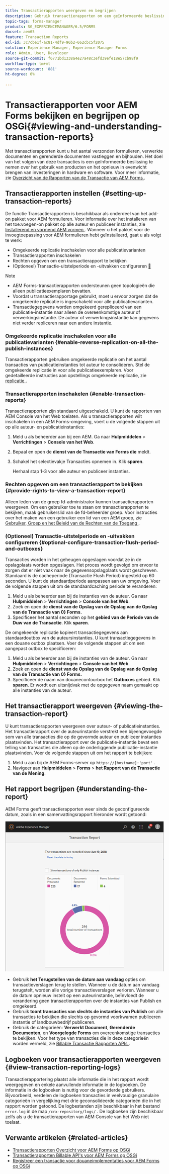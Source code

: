 ```yaml
---
title: Transactierapporten weergeven en begrijpen
description: Gebruik transactierapporten om een geïnformeerde beslissing te nemen over het gebruik van producten en het opnieuw in evenwicht brengen van investeringen in hardware en software.
topic-tags: forms-manager
products: SG_EXPERIENCEMANAGER/6.5/FORMS
docset: aem65
feature: Transaction Reports
exl-id: 3c7cbe1f-ac81-4df9-96b2-662cbc5f2075
solution: Experience Manager, Experience Manager Forms
role: Admin, User, Developer
source-git-commit: f6771bd1338a4e27a48c3efd39efe18e57cb98f9
workflow-type: tm+mt
source-wordcount: '881'
ht-degree: 0%

---
```


# Transactierapporten voor AEM Forms bekijken en begrijpen op OSGi{#viewing-and-understanding-transaction-reports}

Met transactierapporten kunt u het aantal verzonden formulieren, verwerkte documenten en gerenderde documenten vastleggen en bijhouden. Het doel van het volgen van deze transacties is een geïnformeerde beslissing te nemen over het gebruik van producten en het opnieuw in evenwicht brengen van investeringen in hardware en software. Voor meer informatie, zie [ Overzicht van de Rapporten van de Transactie van AEM Forms ](../../forms/using/transaction-reports-overview.md).

## Transactierapporten instellen  {#setting-up-transaction-reports}

De functie Transactierapporten is beschikbaar als onderdeel van het add-on pakket voor AEM formulieren. Voor informatie over het installeren van het toe:voegen-on pakket op alle auteur en publiceer instanties, zie [ Installerend en vormend AEM vormen ](/help/forms/using/installing-configuring-aem-forms-osgi.md). Wanneer u het pakket voor de invoegtoepassing voor AEM formulieren hebt geïnstalleerd, gaat u als volgt te werk:

* Omgekeerde replicatie inschakelen voor alle publicatievarianten
* Transactierapporten inschakelen
* Rechten opgeven om een transactierapport te bekijken
* (Optioneel) Transactie-uitstelperiode en -uitvakken configureren [&#128279;](/help/forms/using/installing-configuring-aem-forms-osgi.md)

>[!NOTE]
>
>* AEM Forms-transactierapporten ondersteunen geen topologieën die alleen publicatieexemplaren bevatten.
>* Voordat u transactierapportage gebruikt, moet u ervoor zorgen dat de omgekeerde replicatie is ingeschakeld voor alle publicatievarianten.
>* Transactiegegevens worden omgekeerd gerepliceerd van een publicatie-instantie naar alleen de overeenkomstige auteur of verwerkingsinstantie. De auteur of verwerkingsinstantie kan gegevens niet verder repliceren naar een andere instantie.
>

### Omgekeerde replicatie inschakelen voor alle publicatievarianten {#enable-reverse-replication-on-all-the-publish-instances}

Transactierapporten gebruiken omgekeerde replicatie om het aantal transacties van publicatieinstanties tot auteur te consolideren. Stel de omgekeerde replicatie in voor alle publicatieexemplaren. Voor gedetailleerde instructies aan opstellings omgekeerde replicatie, zie [ replicatie ](/help/sites-deploying/replication.md).

### Transactierapporten inschakelen {#enable-transaction-reports}

Transactierapporten zijn standaard uitgeschakeld. U kunt de rapporten van AEM Console van het Web toelaten. Als u transactierapporten wilt inschakelen in een AEM Forms-omgeving, voert u de volgende stappen uit op alle auteur- en publicatieinstanties:

1. Meld u als beheerder aan bij een AEM. Ga naar **Hulpmiddelen** > **Verrichtingen** > **Console van het Web**.
1. Bepaal en open de **dienst van de Transactie van Forms die** meldt.
1. Schakel het selectievakje Transacties opnemen in. Klik **sparen**.

   Herhaal stap 1-3 voor alle auteur en publiceer instanties.

### Rechten opgeven om een transactierapport te bekijken {#provide-rights-to-view-a-transaction-report}

Alleen leden van de groep fd-administrator kunnen transactierapporten weergeven. Om een gebruiker toe te staan om transactierapporten te bekijken, maak gebruikerslid van de fd-beheerder groep. Voor instructies over het maken van een gebruiker een lid van een AEM groep, zie [ Gebruiker, Groep en het Beleid van de Rechten van de Toegang ](/help/sites-administering/user-group-ac-admin.md).

### (Optioneel) Transactie-uitstelperiode en -uitvakken configureren {#optional-configure-transaction-flush-period-and-outboxes}

Transacties worden in het geheugen opgeslagen voordat ze in de opslagplaats worden opgeslagen. Het proces wordt gevolgd om ervoor te zorgen dat er niet vaak naar de gegevensopslagplaats wordt geschreven. Standaard is de cacheperiode (Transactie Flush Period) ingesteld op 60 seconden. U kunt de standaardperiode aanpassen aan uw omgeving. Voer de volgende stappen uit om de standaardcaching periode te veranderen:

1. Meld u als beheerder aan bij de instanties van de auteur. Ga naar **Hulpmiddelen** > **Verrichtingen** > **Console van het Web**.
1. Zoek en open de **dienst van de Opslag van de Opslag van de Opslag van de Transactie van 0&rbrace; Forms.**
1. Specificeer het aantal seconden op het **gebied van de Periode van de Duw van de Transactie**. Klik **sparen**.

De omgekeerde replicatie kopieert transactiegegevens aan standaardoutbox van de auteursinstanties. U kunt transactiegegevens in een douane outbox plaatsen. Voer de volgende stappen uit om een aangepast outbox te specificeren:

1. Meld u als beheerder aan bij de instanties van de auteur. Ga naar **Hulpmiddelen** > **Verrichtingen** > **Console van het Web**.
1. Zoek en open de **dienst van de Opslag van de Opslag van de Opslag van de Transactie van 0&rbrace; Forms.**
1. Specificeer de naam van douanecontourbox het **Outboxes** gebied. Klik **sparen**. Er wordt een uitsnijdvak met de opgegeven naam gemaakt op alle instanties van de auteur.

## Het transactierapport weergeven {#viewing-the-transaction-report}

U kunt transactierapporten weergeven over auteur- of publicatieinstanties. Het transactierapport over de auteurinstantie verstrekt een bijeengevoegde som van alle transacties die op de gevormde auteur en publiceer instanties plaatsvinden. Het transactierapport over de publicatie-instantie bevat een telling van transacties die alleen op de onderliggende publicatie-instantie plaatsvinden. Voer de volgende stappen uit om het rapport te bekijken:

1. Meld u aan bij de AEM Forms-server op `https://[hostname]:'port'` .
1. Navigeer aan **Hulpmiddelen** > **Forms** > **het Rapport van de Transactie van de Mening**.

## Het rapport begrijpen {#understanding-the-report}

AEM Forms geeft transactierapporten weer sinds de geconfigureerde datum, zoals in een samenvattingsrapport hieronder wordt getoond:

![ steekproef-transactie-rapport-auteur ](assets/sample-transaction-report-author.png)

* Gebruik **het Terugstellen van de datum aan vandaag** opties om transactieverslagen terug te stellen. Wanneer u de datum aan vandaag terugstelt, worden alle vorige transactieverslagen verloren. Wanneer u de datum opnieuw instelt op een auteurinstantie, beïnvloedt de verandering geen transactierapporten over de instanties van Publish en omgekeerd.
* Gebruik **toont transacties van slechts de instanties van Publish** om alle transacties te bekijken die slechts op gevormd voorkwamen publiceren instantie of landbouwbedrijf publiceren.
* Gebruik de categorieën: **Verwerkt Document**, **Gerenderde Documenten**, en **Voorgelegde Forms** om overeenkomstige transacties te bekijken. Voor het type van transacties die in deze categorieën worden vermeld, zie [ Billable Transactie Rapporten APIs ](../../forms/using/transaction-reports-billable-apis.md).

## Logboeken voor transactierapporten weergeven {#view-transaction-reporting-logs}

Transactierapportering plaatst alle informatie die in het rapport wordt weergegeven en enkele aanvullende informatie in de logboeken. De informatie in de logboeken is nuttig voor de gevorderde gebruikers. Bijvoorbeeld, verdelen de logboeken transacties in veelvoudige granulaire categorieën in vergelijking met drie geconsolideerde categorieën die in het rapport worden getoond. De logbestanden zijn beschikbaar in het bestand `error.log` in de map `/crx-repository/logs/` . De logboeken zijn beschikbaar zelfs als u de transactierapporten van AEM Console van het Web niet toelaat.

## Verwante artikelen {#related-articles}

* [Transactierapporten Overzicht voor AEM Forms op OSGi](../../forms/using/transaction-reports-overview.md)
* [Transactierapporten Billable API&#39;s voor AEM Forms op OSGi](../../forms/using/transaction-reports-billable-apis.md)
* [Registreer een transactie voor douaneimplementaties voor AEM Forms op OSGi](/help/forms/using/record-transaction-custom-implementation.md)
